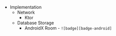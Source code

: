  - Implementation
    - Network
      - Ktor
    - Database Storage
      - AndroidX Room - `![badge][badge-android]`